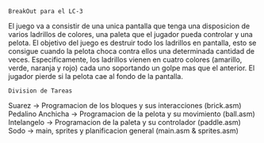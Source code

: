     BreakOut para el LC-3

  El juego va a consistir de una unica pantalla que tenga una disposicion de varios ladrillos de colores, una paleta que el jugador pueda controlar y una pelota. 
  El objetivo del juego es destruir todo los ladrillos en pantalla, esto se consigue cuando la pelota choca contra ellos una determinada cantidad de veces. Especificamente, los
  ladrillos vienen en cuatro colores (amarillo, verde, naranja y rojo) cada uno soportando un golpe mas que el anterior. El jugador pierde si la pelota cae al fondo de la pantalla.


    Division de Tareas

  Suarez -> Programacion de los bloques y sus interacciones (brick.asm)
  Pedalino Anchicha -> Programacion de la pelota y su movimiento (ball.asm)
  Intelangelo -> Programacion de la paleta y su controlador (paddle.asm)
  Sodo -> main, sprites y planificacion general (main.asm & sprites.asm)
